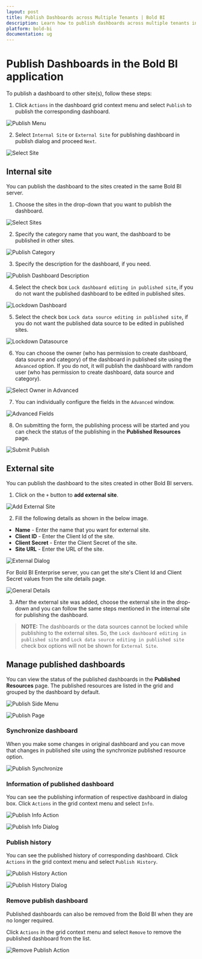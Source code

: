 ```yaml
---
layout: post
title: Publish Dashboards across Multiple Tenants | Bold BI
description: Learn how to publish dashboards across multiple tenants in Bold BI deployed in your server either in same machine or in different instance.
platform: bold-bi
documentation: ug
---
```


# Publish Dashboards in the Bold BI application

To publish a dashboard to other site(s), follow these steps:

1. Click `Actions` in the dashboard grid context menu and select `Publish` to publish the corresponding dashboard.

![Publish Menu](/static/assets/embedded/managing-resources/manage-dashboards/images/publish-menu.png)
	
2. Select `Internal Site` or `External Site` for publishing dashboard in publish dialog and proceed `Next`.

![Select Site](/static/assets/embedded/managing-resources/manage-dashboards/images/select-site.png)

## Internal site

You can publish the dashboard to the sites created in the same Bold BI server.

1. Choose the sites in the drop-down that you want to publish the dashboard.

![Select Sites](/static/assets/embedded/managing-resources/manage-dashboards/images/select-sites.png)

2. Specify the category name that you want, the dashboard to be published in other sites.

![Publish Category](/static/assets/embedded/managing-resources/manage-dashboards/images/publish-category.png)

3. Specify the description for the dashboard, if you need.

![Publish Dashboard Description](/static/assets/embedded/managing-resources/manage-dashboards/images/publish-description.png)

4. Select the check box `Lock dashboard editing in published site`, if you do not want the published dashboard to be edited in published sites.

![Lockdown Dashboard](/static/assets/embedded/managing-resources/manage-dashboards/images/lockdown-dashboard.png)

5. Select the check box `Lock data source editing in published site`, if you do not want the published data source to be edited in published sites.

![Lockdown Datasource](/static/assets/embedded/managing-resources/manage-dashboards/images/lockdown-datasource.png)

6. You can choose the owner (who has permission to create dashboard, data source and category) of the dashboard in published site using the `Advanced` option. If you do not, it will publish the dashboard with random user (who has permission to create dashboard, data source and category).

![Select Owner in Advanced](/static/assets/embedded/managing-resources/manage-dashboards/images/advanced-owner.png)

7. You can individually configure the fields in the `Advanced` window.

![Advanced Fields](/static/assets/embedded/managing-resources/manage-dashboards/images/advanced-field.png)

8. On submitting the form, the publishing process will be started and you can check the status of the publishing in the **Published Resources** page.

![Submit Publish](/static/assets/embedded/managing-resources/manage-dashboards/images/submit-publish.png)

## External site

You can publish the dashboard to the sites created in other Bold BI servers.

1. Click on the `+` button to **add external site**.

 ![Add External Site](/static/assets/embedded/managing-resources/manage-dashboards/images/add-external-site.png)
 
2. Fill the following details as shown in the below image.

  * **Name** - Enter the name that you want for external site.
  * **Client ID** - Enter the Client Id of the site. 
  * **Client Secret** - Enter the Client Secret of the site.
  * **Site URL** - Enter the URL of the site.

  ![External Dialog](/static/assets/embedded/managing-resources/manage-dashboards/images/external-site-dialog.png)

  For Bold BI Enterprise server, you can get the site's Client Id and Client Secret values from the site details page. 

  ![General Details](/static/assets/embedded/managing-resources/manage-dashboards/images/general-details.png)

3. After the external site was added, choose the external site in the drop-down and you can follow the same steps mentioned in the internal site for publishing the dashboard.
  
> **NOTE:**  The dashboards or the data sources cannot be locked while publishing to the external sites. So, the `Lock dashboard editing in published site` and `Lock data source editing in published site` check box options will not be shown for `External Site`.

## Manage published dashboards

You can view the status of the published dashboards in the **Published Resources** page. The published resources are listed in the grid and grouped by the dashboard by default.

![Publish Side Menu](/static/assets/embedded/managing-resources/manage-dashboards/images/publish-side-menu.png)

![Publish Page](/static/assets/embedded/managing-resources/manage-dashboards/images/publish-page.png)

### Synchronize dashboard

When you make some changes in original dashboard and you can move that changes in published site using the synchronize published resource option.

![Publish Synchronize](/static/assets/embedded/managing-resources/manage-dashboards/images/publish-synchronize.png)

### Information of published dashboard

You can see the publishing information of respective dashboard in dialog box. Click `Actions` in the grid context menu and select `Info`.

![Publish Info Action](/static/assets/embedded/managing-resources/manage-dashboards/images/publish-info-action.png)

![Publish Info Dialog](/static/assets/embedded/managing-resources/manage-dashboards/images/publish-info-dialog.png)

### Publish history

You can see the published history of corresponding dashboard. Click `Actions` in the grid context menu and select `Publish History`.

![Publish History Action](/static/assets/embedded/managing-resources/manage-dashboards/images/publish-history.png)

![Publish History Dialog](/static/assets/embedded/managing-resources/manage-dashboards/images/publish-history-dialog.png)

### Remove publish dashboard

Published dashboards can also be removed from the Bold BI when they are no longer required.

Click `Actions` in the grid context menu and select `Remove` to remove the published dashboard from the list.

![Remove Publish Action](/static/assets/embedded/managing-resources/manage-dashboards/images/publish-remove-action.png)